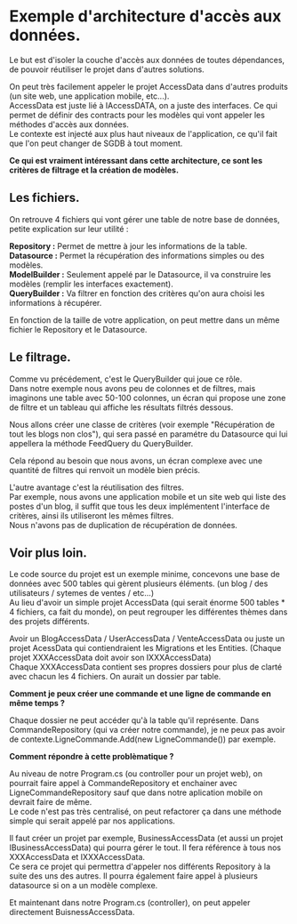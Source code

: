 # Exemple d'architecture d'accès aux données.

Le but est d'isoler la couche d'accès aux données de toutes dépendances, de pouvoir réutiliser le projet dans d'autres solutions.

On peut très facilement appeler le projet AccessData dans d'autres produits (un site web, une application mobile, etc...).   
AccessData est juste lié à IAccessDATA, on a juste des interfaces. Ce qui permet de définir des contracts pour les modèles qui vont appeler les méthodes d'accès aux données.   
Le contexte est injecté aux plus haut niveaux de l'application, ce qu'il fait que l'on peut changer de SGDB à tout moment. 

**Ce qui est vraiment intéressant dans cette architecture, ce sont les critères de filtrage et la création de modèles.**

## Les fichiers.

On retrouve 4 fichiers qui vont gérer une table de notre base de données, petite explication sur leur utilité :

**Repository :** Permet de mettre à jour les informations de la table.   
**Datasource :** Permet la récupération des informations simples ou des modèles.   
**ModelBuilder :** Seulement appelé par le Datasource, il va construire les modèles (remplir les interfaces exactement).   
**QueryBuilder :** Va filtrer en fonction des critères qu'on aura choisi les informations à récupérer.

En fonction de la taille de votre application, on peut mettre dans un même fichier le Repository et le Datasource.

## Le filtrage.

Comme vu précédement, c'est le QueryBuilder qui joue ce rôle.  
Dans notre exemple nous avons peu de colonnes et de filtres, mais imaginons une table avec 50-100 colonnes, un écran qui propose une zone de filtre et un tableau qui affiche les résultats filtrés dessous.

Nous allons créer une classe de critères (voir exemple "Récupération de tout les blogs non clos"), qui sera passé en paramétre du Datasource qui lui appellera la méthode FeedQuery du QueryBuilder.   

Cela répond au besoin que nous avons, un écran complexe avec une quantité de filtres qui renvoit un modèle bien précis.

L'autre avantage c'est la réutilisation des filtres.    
Par exemple, nous avons une application mobile et un site web qui liste des postes d'un blog, il suffit que tous les deux implémentent l'interface de critères, ainsi ils utiliseront les mêmes filtres.   
Nous n'avons pas de duplication de récupération de données. 

## Voir plus loin.

Le code source du projet est un exemple minime, concevons une base de données avec 500 tables qui gèrent plusieurs éléments. (un blog / des utilisateurs / sytemes de ventes / etc...)      
Au lieu d'avoir un simple projet AccessData (qui serait énorme 500 tables * 4 fichiers, ca fait du monde), on peut regrouper les différentes thèmes dans des projets différents.   

Avoir un BlogAccessData / UserAccessData / VenteAccessData ou juste un projet AcessData qui contiendraient les Migrations et les Entities. (Chaque projet XXXAccessData doit avoir son IXXXAccessData)   
Chaque XXXAccessData contient ses propres dossiers pour plus de clarté avec chacun les 4 fichiers. On aurait un dossier par table.

**Comment je peux créer une commande et une ligne de commande en même temps ?**

Chaque dossier ne peut accéder qu'à la table qu'il représente. Dans CommandeRepository (qui va créer notre commande), je ne peux pas avoir de contexte.LigneCommande.Add(new LigneCommande()) par exemple.   

**Comment répondre à cette problèmatique ?**   

Au niveau de notre Program.cs (ou controller pour un projet web), on pourrait faire appel à CommandeRepository et enchainer avec LigneCommandeRepository sauf que dans notre aplication mobile on devrait faire de même.   
Le code n'est pas très centralisé, on peut refactorer ça dans une méthode simple qui serait appelé par nos applications.

Il faut créer un projet par exemple, BusinessAccessData (et aussi un projet IBusinessAccessData) qui pourra gérer le tout. Il fera référence à tous nos XXXAccessData et IXXXAccessData.   
Ce sera ce projet qui permettra d'appeler nos différents Repository à la suite des uns des autres. Il pourra également faire appel à plusieurs datasource si on a un modèle complexe.

Et maintenant dans notre Program.cs (controller), on peut appeler directement BuisnessAccessData.   

